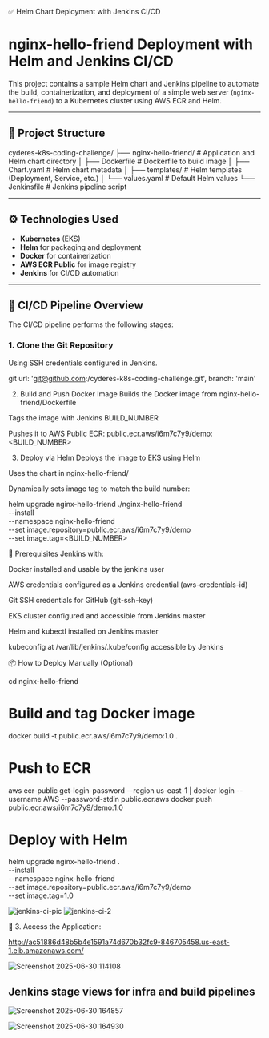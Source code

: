 ✅ Helm Chart Deployment with Jenkins CI/CD

# nginx-hello-friend Deployment with Helm and Jenkins CI/CD

This project contains a sample Helm chart and Jenkins pipeline to automate the build, containerization, and deployment of a simple web server (`nginx-hello-friend`) to a Kubernetes cluster using AWS ECR and Helm.

---

## 📁 Project Structure


cyderes-k8s-coding-challenge/
 ├── nginx-hello-friend/ # Application and Helm chart directory
 │ ├── Dockerfile # Dockerfile to build image
 │ ├── Chart.yaml # Helm chart metadata
 │ ├── templates/ # Helm templates (Deployment, Service, etc.)
 │ └── values.yaml # Default Helm values
 └── Jenkinsfile # Jenkins pipeline script

---

## ⚙️ Technologies Used

- **Kubernetes** (EKS)
- **Helm** for packaging and deployment
- **Docker** for containerization
- **AWS ECR Public** for image registry
- **Jenkins** for CI/CD automation

---

## 🚀 CI/CD Pipeline Overview

The CI/CD pipeline performs the following stages:

### 1. Clone the Git Repository

Using SSH credentials configured in Jenkins.

git url: 'git@github.com:<your-repo>/cyderes-k8s-coding-challenge.git', branch: 'main'

2. Build and Push Docker Image
Builds the Docker image from nginx-hello-friend/Dockerfile


Tags the image with Jenkins BUILD_NUMBER


Pushes it to AWS Public ECR:
 public.ecr.aws/i6m7c7y9/demo:<BUILD_NUMBER>


3. Deploy via Helm
Deploys the image to EKS using Helm


Uses the chart in nginx-hello-friend/


Dynamically sets image tag to match the build number:

helm upgrade nginx-hello-friend ./nginx-hello-friend \
    --install \
    --namespace nginx-hello-friend \
    --set image.repository=public.ecr.aws/i6m7c7y9/demo \
    --set image.tag=<BUILD_NUMBER>

🔐 Prerequisites
Jenkins with:


Docker installed and usable by the jenkins user


AWS credentials configured as a Jenkins credential (aws-credentials-id)


Git SSH credentials for GitHub (git-ssh-key)


EKS cluster configured and accessible from Jenkins master


Helm and kubectl installed on Jenkins master


kubeconfig at /var/lib/jenkins/.kube/config accessible by Jenkins



📦 How to Deploy Manually (Optional)

cd nginx-hello-friend

# Build and tag Docker image
docker build -t public.ecr.aws/i6m7c7y9/demo:1.0 .

# Push to ECR
aws ecr-public get-login-password --region us-east-1 | docker login --username AWS --password-stdin public.ecr.aws
docker push public.ecr.aws/i6m7c7y9/demo:1.0

# Deploy with Helm
helm upgrade nginx-hello-friend . \
    --install \
    --namespace nginx-hello-friend \
    --set image.repository=public.ecr.aws/i6m7c7y9/demo \
    --set image.tag=1.0
    
![jenkins-ci-pic](https://github.com/user-attachments/assets/b39f3050-6f9d-4e85-8518-89078a75d948)
![jenkins-ci-2](https://github.com/user-attachments/assets/26841d8c-9b06-4faa-a65d-3374414d66dd)

🔹 3. Access the Application:

http://ac51886d48b5b4e1591a74d670b32fc9-846705458.us-east-1.elb.amazonaws.com/

![Screenshot 2025-06-30 114108](https://github.com/user-attachments/assets/e6737402-00e4-4a94-b668-9f2870f618f4)

## Jenkins stage views for infra and build pipelines

![Screenshot 2025-06-30 164857](https://github.com/user-attachments/assets/2b658e59-c156-4f6f-9819-3a2c3a6b2b62)

![Screenshot 2025-06-30 164930](https://github.com/user-attachments/assets/2a25614e-9768-4dfd-bf5c-31385cbbb4e4)




